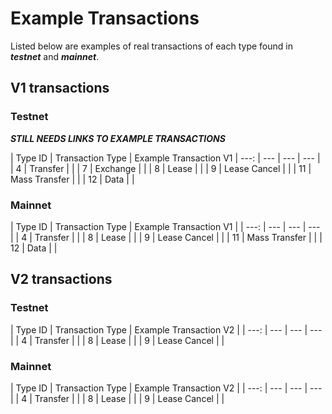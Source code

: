 # Example Transactions

Listed below are examples of real transactions of each type found in _**testnet**_ and _**mainnet**_.

## V1 transactions

### Testnet

_**STILL NEEDS LINKS TO EXAMPLE TRANSACTIONS**_

| Type ID | Transaction Type | Example Transaction V1
| ---: | --- | --- | --- |
| 4 | Transfer | |
| 7 | Exchange | |
| 8 | Lease | |
| 9 | Lease Cancel | |
| 11 | Mass Transfer | |
| 12 | Data | |

### Mainnet

| Type ID | Transaction Type | Example Transaction V1 |
| ---: | --- | --- | --- |
| 4 | Transfer | |
| 8 | Lease | |
| 9 | Lease Cancel | |
| 11 | Mass Transfer | |
| 12 | Data | |

## V2 transactions

### Testnet

| Type ID | Transaction Type | Example Transaction V2 |
| ---: | --- | --- | --- |
| 4 | Transfer | |
| 8 | Lease | |
| 9 | Lease Cancel | |

### Mainnet

| Type ID | Transaction Type | Example Transaction V2 |
| ---: | --- | --- | --- |
| 4 | Transfer | |
| 8 | Lease | |
| 9 | Lease Cancel | |
